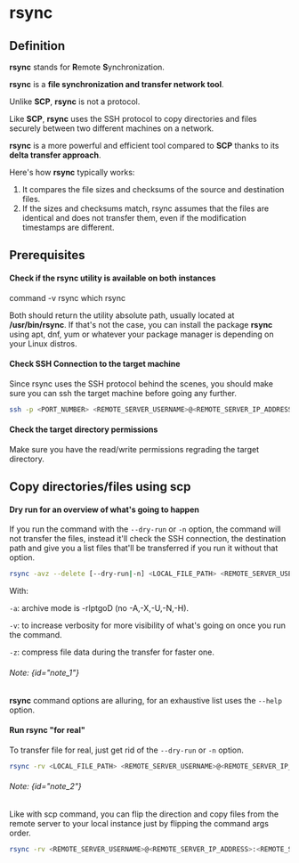 # rsync

## Definition
**rsync** stands for **R**emote **S**ynchronization.

**rsync** is a **file synchronization and transfer network tool**.

Unlike **SCP**, **rsync** is not a protocol.

Like **SCP**,
**rsync** uses the SSH protocol to copy directories and files securely between two different machines on a network.

**rsync** is a more powerful and efficient tool compared to **SCP** thanks to its **delta transfer approach**.

Here's how **rsync** typically works:

1. It compares the file sizes and checksums of the source and destination files.
2. If the sizes and checksums match, rsync assumes that the files are identical and does not transfer them, even if the modification timestamps are different.

## Prerequisites

#### Check if the rsync utility is available on both instances

<tabs>
    <tab title="Using command">
        <code-block lang="bash">command -v rsync</code-block>
    </tab>
    <tab title="Using which">
        <code-block lang="bash">which rsync</code-block>        
    </tab>
</tabs>

Both should return the utility absolute path, usually located at **/usr/bin/rsync**.
If that's not the case, you can install the package **rsync** using apt, dnf,
yum or whatever your package manager is depending on your Linux distros.

#### Check SSH Connection to the target machine
Since rsync uses the SSH protocol behind the scenes,
you should make sure you can ssh the target machine before going any further.
```bash
ssh -p <PORT_NUMBER> <REMOTE_SERVER_USERNAME>@<REMOTE_SERVER_IP_ADDRESS>
```

#### Check the target directory permissions
Make sure you have the read/write permissions regrading the target directory.

## Copy directories/files using scp

#### Dry run for an overview of what's going to happen
If you run the command with the `--dry-run` or `-n` option, the command will not transfer the files,
instead it'll check the SSH connection,
the destination path and give you a list files that'll be transferred if you run it without that option.
```bash
rsync -avz --delete [--dry-run|-n] <LOCAL_FILE_PATH> <REMOTE_SERVER_USERNAME>@<REMOTE_SERVER_IP_ADDRESS>:<REMOTE_SERVER_DIRECTORY_PATH> 
```

With:

`-a`: archive mode is -rlptgoD (no -A,-X,-U,-N,-H).

`-v`: to increase verbosity for more visibility of what's going on once you run the command.

`-z`: compress file data during the transfer for faster one.

###### Note: {id="note_1"}
**rsync** command options are alluring, for an exhaustive list uses the `--help` option.

#### Run rsync "for real"
To transfer file for real, just get rid of the `--dry-run` or `-n` option.

```bash
rsync -rv <LOCAL_FILE_PATH> <REMOTE_SERVER_USERNAME>@<REMOTE_SERVER_IP_ADDRESS>:<REMOTE_SERVER_DIRECTORY_PATH> 
```

###### Note: {id="note_2"}
Like with scp command,
you can flip the direction
and copy files from the remote server to your local instance just by flipping the command args order.

```bash
rsync -rv <REMOTE_SERVER_USERNAME>@<REMOTE_SERVER_IP_ADDRESS>:<REMOTE_SERVER_DIRECTORY_PATH> <LOCAL_FILE_PATH>
```